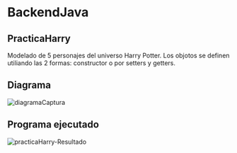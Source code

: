 # BackendJava

## PracticaHarry
Modelado de 5 personajes del universo Harry Potter. Los objotos se definen utiliando las 2 formas: constructor o por setters y getters.

## Diagrama
![diagramaCaptura](https://user-images.githubusercontent.com/99112892/166394709-d40bd1e0-c51b-431f-bf68-bc55c04fcd3e.png)

## Programa ejecutado
![practicaHarry-Resultado](https://user-images.githubusercontent.com/99112892/166394412-bf7a1b33-08e9-41a1-a9c9-fefc2fb674d1.png)



